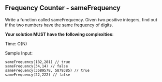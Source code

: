 <h2>Frequency Counter - sameFrequency</h2>

<p>Write a function called sameFrequency. Given two positive integers, find out if the two numbers have the same frequency of digits.</p>

<p><strong>Your solution MUST have the following complexities:</strong></p>

Time: O(N)

Sample Input:

```
sameFrequency(182,281) // true
sameFrequency(34,14) // false
sameFrequency(3589578, 5879385) // true
sameFrequency(22,222) // false
```
